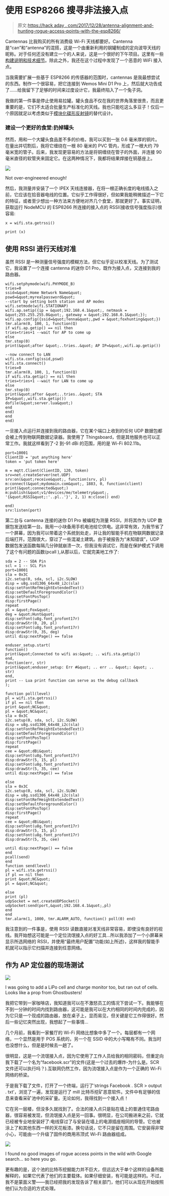 # 使用 ESP8266 搜寻非法接入点

> 原文:[https://hack aday . com/2017/12/28/antenna-alignment-and-hunting-rogue-access-points-with-the-esp8266/](https://hackaday.com/2017/12/28/antenna-alignment-and-hunting-rogue-access-points-with-the-esp8266/)

Cantennas 比我购买的所有消费级 Wi-Fi 天线都要好。Cantenna 是“can”和“antenna”的混搭，这是一个由重新利用的钢罐制成的定向波导天线的昵称。对于任何还没有建立一个的人来说，这是一个很好的下午项目。这里有一些[构建说明和技术细节](http://jacobsalmela.com/2013/09/07/wi-fi-cantenna-2-4ghz-how-to-make-a-long-range-wi-fi-antenna)。除此之外，我还在这个过程中发现了一个恶意的 WiFi 接入点。

当我需要扩展一些基于 ESP8266 的传感器的范围时，cantennas 是我最想尝试的东西。制作一个很容易，把它连接到 Wemos Mini D1 Pro 上，然后就大功告成了……给我留下了足够的时间来过度设计它，我最终陷入了一个兔子洞。

我做的第一件事是停止使用易拉罐。罐头食品不仅在我的世界角落里很贵，而且更重要的是，它们不太适合批量生产标准化的天线。我也只能吃这么多豆子！仅后一个原因就足以考虑类似于[模块化碟形反射镜](http://hackaday.com/2017/01/30/increase-the-range-of-an-esp8266-with-duct-tape)的替代设计。

### 建设一个更好的食堂:扔掉罐头

然而，用和一个大罐头食品差不多的价格，我可以买到一张 0.6 毫米厚的铜片。在量出并切割后，我将它缠绕在一根 80 毫米的 PVC 管内，形成了一根大约 79 毫米宽的管子。后来，我发现更容易的方法是将铜缠绕在管子的外面，并连接 90 毫米直径的软管夹来固定它。在这两种情况下，我都将结果焊接在铜基座上。

![](../Images/13288bfd9c2611e1b0310e3ccbc67df3.png)

Not over-engineered enough!

然后，我测量并安装了一个 IPEX 天线连接器，在将一根正确长度的电线插入之前，它应该在拾音器电线的位置。它似乎工作得很好，但如果我能稍微描述一下它的特征，或者至少想出一种方法来方便地对齐几个食堂，那就更好了。事实证明，获取运行 NodeMCU 的 ESP8266 所连接的接入点的 RSSI(接收信号强度指示)很容易:

```
x = wifi.sta.getrssi()

print (x)
```

## 使用 RSSI 进行天线对准

虽然 RSSI 是一种测量信号强度的模糊方法，但它似乎足以校准天线。为了测试它，我设置了一个连接 cantenna 的迷你 D1 Pro，既作为接入点，又连接到我的路由器。

```
wifi.setphymode(wifi.PHYMODE_B)
tries=0
ssid=&quot;Home Network Name&quot;
pswd=&quot;myrealpassword&quot;
--start by setting both station and AP modes
wifi.setmode(wifi.STATIONAP)
wifi.ap.setip({ip = &quot;192.168.4.1&quot;, netmask = &quot;255.255.255.0&quot;, gateway = &quot;192.168.0.1&quot;});
wifi.ap.config({ssid=&quot;Tenna&quot;,pwd = &quot;foxhunting&quot;})
tmr.alarm(0, 100, 1, function(Q)
if wifi.ap.getip() == nil then
tries=tries+1 --wait for AP to come up
else
tmr.stop(0)
print(&quot;after &quot;..tries..&quot; AP IP=&quot;,wifi.ap.getip())

--now connect to LAN
wifi.sta.config(ssid,pswd)
wifi.sta.connect()
tries=0
tmr.alarm(0, 100, 1, function(Q)
if wifi.sta.getip() == nil then
tries=tries+1 --wait for LAN to come up
else
tmr.stop(0)
print(&quot;after &quot;..tries..&quot; STA IP=&quot;,wifi.sta.getip())
dofile(&quot;server.lua&quot;)
end
end)
end
end)
```

一旦接入点运行并连接到我的路由器，它在某个端口上收到的任何 UDP 数据包都会被上传到物联网数据记录器。我使用了 Thingsboard，但是其他服务也可以正常工作。我就这样看到了-2 到-91 dBi 的范围，用的是 Wi-Fi 802.11b。

```
port=10001
ClientID = 'put anything here'
token = 'put token here'

m = mqtt.Client(ClientID, 120, token)
srv=net.createServer(net.UDP)
srv:on(&quot;receive&quot;, function(srv, pl)
m:connect(&quot;mydomain.com&quot;, 1883, 0, function(client) print(&quot;connected&quot;) m:publish(&quot;v1/devices/me/telemetry&quot;, '{&quot;RSSI&quot;:'..pl..'}', 2, 1) m:close() end)

end)
srv:listen(port)
```

第二台与 cantenna 连接的迷你 D1 Pro 被编程为测量 RSSI，并将其作为 UDP 数据包发送给第一台。我用一小块备用手机电池给它供电。这非常有效，为我节省了一个屏幕，因为我可以带着这个系统到处走，并让我的智能手机在物联网数据记录后端打开。范围很大，穿过了一些混凝土建筑。由于被报告为“未知错误”，UDP 数据包发送函数每隔几分钟就崩溃一次，但我没有调试它，而是在保护模式下调用了这个有问题的函数(pcall ),从那以后，它就完美地工作了:

```
sda = 2 -- SDA Pin
scl = 1 -- SCL Pin
port=10001
sla = 0x3C
i2c.setup(0, sda, scl, i2c.SLOW)
disp = u8g.ssd1306_64x48_i2c(sla)
disp:setFontRefHeightExtendedText()
disp:setDefaultForegroundColor()
disp:setFontPosTop()
disp:firstPage()
repeat
pl = &quot;Fox&quot;
deg = &quot;Hunt&quot;
disp:setFont(u8g.font_profont17r)
disp:drawStr(0, 20, pl)
disp:setFont(u8g.font_profont17r)
disp:drawStr(0, 35, deg)
until disp:nextPage() == false

enduser_setup.start(
function()
print(&quot;Connected to wifi as:&quot; .. wifi.sta.getip())
end,
function(err, str)
print(&quot;enduser_setup: Err #&quot; .. err .. &quot;: &quot; .. str)
end,
print -- Lua print function can serve as the debug callback
);

function poll(level)
pl = wifi.sta.getrssi()
if pl == nil then
print &quot;NC&quot;
pl = &quot;NC&quot;
sla = 0x3C
i2c.setup(0, sda, scl, i2c.SLOW)
disp = u8g.ssd1306_64x48_i2c(sla)
disp:setFontRefHeightExtendedText()
disp:setDefaultForegroundColor()
disp:setFontPosTop()
disp:firstPage()
repeat
cee = &quot;dBi&quot;
disp:setFont(u8g.font_profont17r)
disp:drawStr(5, 15, pl)
disp:setFont(u8g.font_profont17r)
disp:drawStr(5, 35, cee)
until disp:nextPage() == false

else
sla = 0x3C
i2c.setup(0, sda, scl, i2c.SLOW)
disp = u8g.ssd1306_64x48_i2c(sla)
disp:setFontRefHeightExtendedText()
disp:setDefaultForegroundColor()
disp:setFontPosTop()
disp:firstPage()
repeat
cee = &quot;dBi&quot;
disp:setFont(u8g.font_profont17r)
disp:drawStr(5, 15, pl)
disp:setFont(u8g.font_profont17r)
disp:drawStr(5, 35, cee)

until disp:nextPage() == false
end
pcall(send)
end
function send(level)
pl = wifi.sta.getrssi()
if pl == nil then
print &quot;NC&quot;
pl = &quot;NC&quot;

else
print (pl)
udpSocket = net.createUDPSocket()
udpSocket:send(port,&quot;192.168.4.1&quot;,pl)
end
end
tmr.alarm(1, 1000, tmr.ALARM_AUTO, function() poll(0) end)
```

我注意到的一件事是，使用 RSSI 读数直接对准天线非常容易，即使没有良好的视线。我开始想这可能是一个定位流氓接入点的好工具…所以我添加了一个小屏幕来显示所选网络的 RSSI，并使用“最终用户配置”功能(如上所述)，这样我的智能手机就可以指示它扫描并连接到任意网络。

## 作为 AP 定位器的现场测试

![](../Images/196aa6d670cf5706988af51742275469.png)

I was going to add a LiPo cell and charge monitor too, but ran out of cells. Looks like a prop from Ghostbusters!

我把它带到一家咖啡店，我知道我可以在不激怒员工的情况下尝试一下。我能够在不到一分钟的时间内找到路由器，这可能是我可以在大约相同的时间内完成的，因为它只是一个现成的路由器，放在桌子上，显而易见，但关键是它工作得很好。然后一些记忆突然出现，我想起了一些事情…

几个月前，我看到一家餐厅的 Wi-Fi 网络比想象中多了一个。每层都有一个网络，一个显然是用于 POS 系统的，另一个在 SSID 中的大小写略有不同。我当时也没想什么，但是是时候去一趟了。

很明显，这是一个流氓接入点，因为它使用了工作人员给我的相同密码，但重定向我下载了一个名为“facebook.scr”的文件(这是一个过去的爆炸-为什么是。SCR 文件还可以执行吗？).互联网仍然工作，因为流氓接入点是作为一个正确的 Wi-Fi 网络的桥梁。

于是我下载了文件，打开了一个终端，运行了‘strings Facebook . SCR > output . txt’，浏览了一遍，发现是运行了 mill 比特币挖矿恶意软件。文件中有足够的信息来查看采矿池中的采矿量。无论如何，我得找到一个接入点！

它在另一层楼，但没多久就找到了。合法的接入点只是贴在墙上的普通住宅路由器，很容易被发现，但流氓接入点是另一回事。很明显，在公司搬进来之前，它就已经被专业地安装好了:电线穿过了与安装在墙上的电源插座相同的导管。它也被涂上了和其他东西一样的天花板漆。换句话说，它不只是留在周围。它安装得非常小心，可能由一个升级了固件的商用吊顶式 Wi-Fi 路由器组成。

![](../Images/d7a0b11d3ab190ad62ef0544307e8c4d.png)

I found no good images of rogue access points in the wild with Google search… so here you go.

更有趣的是，这个池的比特币挖掘能力并不巨大，但远远大于单个这样的设备所能解释的，如果它代表了他们的主要载体。如果仔细安装，有可能是这样的。不过，我不是蒙面义警——我已经把我的发现告诉了相关部门，他们可以从现在开始按照他们认为合适的方式处理。